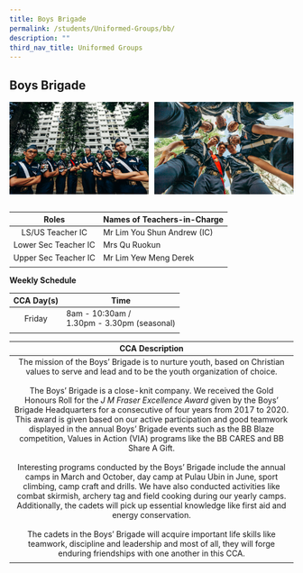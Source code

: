 ```yaml
---
title: Boys Brigade
permalink: /students/Uniformed-Groups/bb/
description: ""
third_nav_title: Uniformed Groups
---
```

## Boys Brigade

<img src="/images/84thBB-02.jpg" style="width:49%" align=left>
<img src="/images/84thBB-91.jpg" style="width:49%" align=right>
<br clear="left"><br>

| **Roles** | **Names of Teachers-in-Charge** |
|:---:|---|
| LS/US Teacher IC | Mr Lim You Shun Andrew (IC) |
| Lower Sec Teacher IC | Mrs Qu Ruokun |
| Upper Sec Teacher IC | Mr Lim Yew Meng Derek |
|  |  |

**Weekly Schedule**

| **CCA Day(s)** | **Time** |
|:---:|---|
| Friday | 8am - 10:30am /  <br>1.30pm - 3.30pm (seasonal) |
|  |  |

| **CCA Description** |
|:---:|
| The mission of the Boys’ Brigade is to nurture youth, based on Christian values to serve and lead and to be the youth organization of choice.  <br><br>The Boys’ Brigade is a close-knit company. We received the Gold Honours Roll for the _J M Fraser Excellence Award_ given by the Boys’ Brigade Headquarters for a consecutive of four years from 2017 to 2020. This award is given based on our active participation and good teamwork displayed in the annual Boys’ Brigade events such as the BB Blaze competition, Values in Action (VIA) programs like the BB CARES and BB Share A Gift.  <br><br>Interesting programs conducted by the Boys’ Brigade include the annual camps in March and October, day camp at Pulau Ubin in June, sport climbing, camp craft and drills. We have also conducted activities like combat skirmish, archery tag and field cooking during our yearly camps. Additionally, the cadets will pick up essential knowledge like first aid and energy conservation.  <br><br>The cadets in the Boys’ Brigade will acquire important life skills like teamwork, discipline and leadership and most of all, they will forge enduring friendships with one another in this CCA. |
|  |